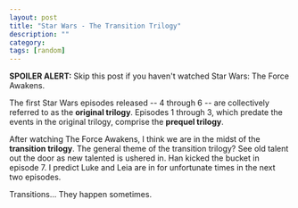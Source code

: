 ```yaml
---
layout: post
title: "Star Wars - The Transition Trilogy"
description: ""
category: 
tags: [random]
---
```


**SPOILER ALERT:** Skip this post if you haven't watched Star Wars: The Force Awakens. 

The first Star Wars episodes released -- 4 through 6 -- are collectively referred to as the **original trilogy**. Episodes 1 through 3, which predate the events in the original trilogy, comprise the **prequel trilogy**.

After watching The Force Awakens, I think we are in the midst of the **transition trilogy**. The general theme of the transition trilogy? See old talent out the door as new talented is ushered in. Han kicked the bucket in episode 7. I predict Luke and Leia are in for unfortunate times in the next two episodes.

Transitions... They happen sometimes.
